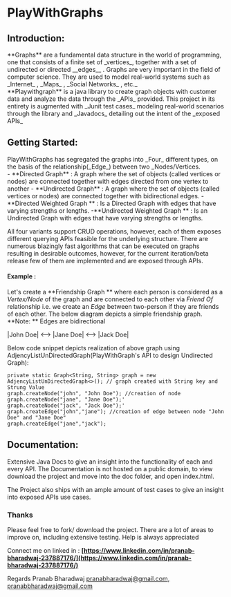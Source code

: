 # PlayWithGraphs

## Introduction:

<p> **Graphs** are a fundamental data structure in the world of programming, one that consists of a finite set of
_vertices_, together with a set of undirected or directed __edges__ .
Graphs are very important in the field of computer science. They are used to model real-world systems such as _Internet_ , _Maps_ , _Social Networks_ , etc._<br> **Playwithgraph** is a java library to create graph objects with customer data and analyze the data through the _APIs_ provided. This project in its entirety is augmented with _Junit test cases_ modeling real-world scenarios through the library and _Javadocs_ detailing out the intent of the _exposed APIs_</p>

## Getting Started:
<p>PlayWithGraphs has segregated the graphs into _Four_ different types, on the basis of the relationship(_Edge_) between two _Nodes/Vertices.<br>
- **Directed Graph** : A graph where the set of objects (called vertices or nodes) are connected together with edges directed from one vertex to another
- **Undirected Graph** : A graph where the set of objects (called vertices or nodes) are connected together with bidirectional edges.
- **Directed Weighted Graph ** : Is a Directed Graph with edges that have varying strengths or lengths.
-**Undirected Weighted Graph ** : Is an Undirected Graph with edges that have varying strengths or lengths.

All four variants support CRUD operations, however, each of them exposes different querying APIs feasible for the underlying structure. There are numerous blazingly fast algorithms that can be executed on graphs resulting in desirable outcomes, however, for the current iteration/beta release few of them are implemented and are exposed through APIs.

#### Example :
Let's create a **Friendship Graph ** where each person is considered as a *Vertex/Node* of the graph and are connected to each other via *Friend Of* relationship i.e. we create an *Edge* between two-person if they are friends of each other. The below diagram depicts a simple friendship graph.
**Note: ** Edges are bidirectional

|John Doe| <--> |Jane Doe| <--> |Jack Doe|

Below code snippet depicts realization of above graph using AdjencyListUnDirectedGraph(PlayWithGraph's API to design Undirected Graph):
```java:
private static Graph<String, String> graph = new AdjencyListUnDirectedGraph<>(); // graph created with String key and Strung Value
graph.createNode("john", "John Doe"); //creation of node
graph.createNode("jane", "Jane Doe");'
graph.createNode("jack", "Jack Doe");'
graph.createEdge("john","jane"); //creation of edge between node "John Doe" and "Jane Doe"
graph.createEdge("jane","jack");
```
</p>

## Documentation:
Extensive Java Docs to give an insight into the functionality of each and every API. The Documentation is not hosted on a public domain, to view download the project and move into the doc folder, and open index.html.

The Project also ships with an ample amount of test cases to give an insight into exposed APIs use cases.

### Thanks
Please feel free to fork/ download the project. There are a lot of areas to improve on, including extensive testing. Help is always appreciated

Connect me on linked in : **[https://www.linkedin.com/in/pranab-bharadwaj-237887176/](https://www.linkedin.com/in/pranab-bharadwaj-237887176/)**

Regards
Pranab Bharadwaj
pranabharadwaj@gmail.com,
pranabbharadwaj@gmail.com
